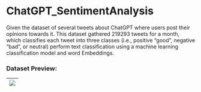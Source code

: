 # ChatGPT_SentimentAnalysis
 
Given the dataset of several tweets about ChatGPT where users post their opinions towards it. This dataset gathered 219293 tweets for a 
month, which classifies each tweet into three classes (i.e., positive “good”, negative “bad”, or neutral) perform text classification using a machine learning classification model and word Embeddings.

### Dataset Preview:

|<img src="example/datsetExample.png">|
|:-:|
